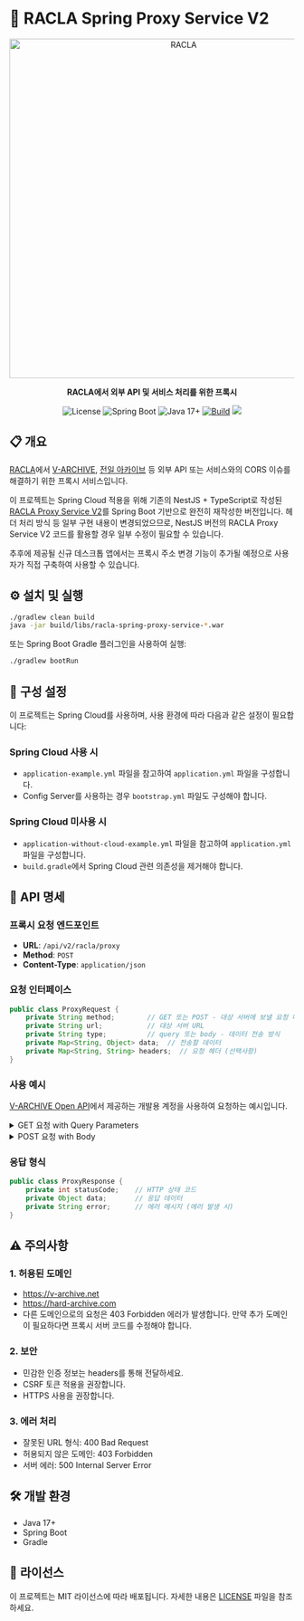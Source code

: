 # 🚀 RACLA Spring Proxy Service V2

<div align="center">
  <img src="https://cdn.gongroin.com/gongroin/og-image-racla.png" alt="RACLA" width="600">
  
  <p><strong>RACLA에서 외부 API 및 서비스 처리를 위한 프록시</strong></p>
  
  <p>
    <img src="https://img.shields.io/badge/license-MIT-blue" alt="License">
    <img src="https://img.shields.io/badge/Spring%20Boot-3.x-brightgreen" alt="Spring Boot">
    <img src="https://img.shields.io/badge/Java-17%2B-orange" alt="Java 17+">
    <a href="https://github.com/R-ARCHIVE-TEAM/racla-spring-proxy-service-v2/actions/workflows/build.yml"><img src="https://github.com/R-ARCHIVE-TEAM/racla-spring-proxy-service-v2/actions/workflows/build.yml/badge.svg" alt="Build"></a>
    <a href="https://app.codacy.com/gh/RACLA-DEV/racla-spring-proxy-service/dashboard?utm_source=gh&utm_medium=referral&utm_content=&utm_campaign=Badge_grade"><img src="https://app.codacy.com/project/badge/Grade/a935800786ce4259946a9f6a4b0ea51f"/></a>
  </p>
</div>

## 📋 개요

[RACLA](https://r-archive.zip)에서 [V-ARCHIVE](https://v-archive.net), [전일 아카이브](https://hard-archive.com) 등 외부 API 또는 서비스와의 CORS 이슈를 해결하기 위한 프록시 서비스입니다.

이 프로젝트는 Spring Cloud 적용을 위해 기존의 NestJS + TypeScript로 작성된 [RACLA Proxy Service V2](https://github.com/R-ARCHIVE-TEAM/racla-proxy-service-v2)를 Spring Boot 기반으로 완전히 재작성한 버전입니다. 헤더 처리 방식 등 일부 구현 내용이 변경되었으므로, NestJS 버전의 RACLA Proxy Service V2 코드를 활용할 경우 일부 수정이 필요할 수 있습니다.

추후에 제공될 신규 데스크톱 앱에서는 프록시 주소 변경 기능이 추가될 예정으로 사용자가 직접 구축하여 사용할 수 있습니다.

## ⚙️ 설치 및 실행

```bash
./gradlew clean build
java -jar build/libs/racla-spring-proxy-service-*.war
```

또는 Spring Boot Gradle 플러그인을 사용하여 실행:

```bash
./gradlew bootRun
```

## 🔧 구성 설정

이 프로젝트는 Spring Cloud를 사용하며, 사용 환경에 따라 다음과 같은 설정이 필요합니다:

### Spring Cloud 사용 시

- `application-example.yml` 파일을 참고하여 `application.yml` 파일을 구성합니다.
- Config Server를 사용하는 경우 `bootstrap.yml` 파일도 구성해야 합니다.

### Spring Cloud 미사용 시

- `application-without-cloud-example.yml` 파일을 참고하여 `application.yml` 파일을 구성합니다.
- `build.gradle`에서 Spring Cloud 관련 의존성을 제거해야 합니다.

## 📝 API 명세

### 프록시 요청 엔드포인트

- **URL**: `/api/v2/racla/proxy`
- **Method**: `POST`
- **Content-Type**: `application/json`

### 요청 인터페이스

```java
public class ProxyRequest {
    private String method;        // GET 또는 POST - 대상 서버에 보낼 요청 메소드
    private String url;           // 대상 서버 URL
    private String type;          // query 또는 body - 데이터 전송 방식
    private Map<String, Object> data;  // 전송할 데이터
    private Map<String, String> headers;  // 요청 헤더 (선택사항)
}
```

### 사용 예시

[V-ARCHIVE Open API](https://github.com/djmax-in/openapi)에서 제공하는 개발용 계정을 사용하여 요청하는 예시입니다.

<details>
<summary>GET 요청 with Query Parameters</summary>

```json
{
  "method": "GET",
  "url": "https://v-archive.net/api/db/comments",
  "type": "query",
  "data": {
    "page": 0,
    "order": "ymdt"
  },
  "headers": {
    "Cookie": "Authorization=1|95d6c422-52b4-4016-8587-38c46a2e7917"
  }
}
```

위 요청은 다음과 같이 변환됩니다: `GET https://v-archive.net/api/db/comments?page=0&order=ymdt`

</details>

<details>
<summary>POST 요청 with Body</summary>

```json
{
  "method": "POST",
  "url": "https://v-archive.net/client/open/1/score",
  "type": "body",
  "data": {
    "name": "Urban Night",
    "dlc": "EMOTIONAL S.",
    "composer": "Electronic Boutique",
    "button": 6,
    "pattern": "SC",
    "score": 90.9,
    "maxCombo": 0
  },
  "headers": {
    "Authorization": "95d6c422-52b4-4016-8587-38c46a2e7917",
    "Content-Type": "application/json"
  }
}
```

</details>

### 응답 형식

```java
public class ProxyResponse {
    private int statusCode;    // HTTP 상태 코드
    private Object data;       // 응답 데이터
    private String error;      // 에러 메시지 (에러 발생 시)
}
```

## ⚠️ 주의사항

### 1. 허용된 도메인

- https://v-archive.net
- https://hard-archive.com
- 다른 도메인으로의 요청은 403 Forbidden 에러가 발생합니다. 만약 추가 도메인이 필요하다면 프록시 서버 코드를 수정해야 합니다.

### 2. 보안

- 민감한 인증 정보는 headers를 통해 전달하세요.
- CSRF 토큰 적용을 권장합니다.
- HTTPS 사용을 권장합니다.

### 3. 에러 처리

- 잘못된 URL 형식: 400 Bad Request
- 허용되지 않은 도메인: 403 Forbidden
- 서버 에러: 500 Internal Server Error

## 🛠️ 개발 환경

- Java 17+
- Spring Boot
- Gradle

## 📜 라이선스

이 프로젝트는 MIT 라이선스에 따라 배포됩니다. 자세한 내용은 [LICENSE](LICENSE) 파일을 참조하세요.
